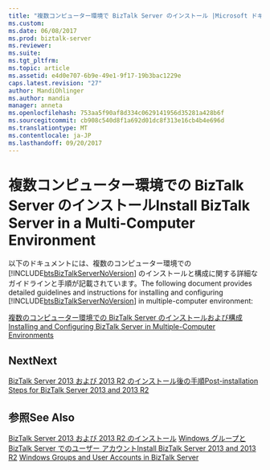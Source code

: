 ```yaml
---
title: "複数コンピューター環境で BizTalk Server のインストール |Microsoft ドキュメント"
ms.custom: 
ms.date: 06/08/2017
ms.prod: biztalk-server
ms.reviewer: 
ms.suite: 
ms.tgt_pltfrm: 
ms.topic: article
ms.assetid: e4d0e707-6b9e-49e1-9f17-19b3bac1229e
caps.latest.revision: "27"
author: MandiOhlinger
ms.author: mandia
manager: anneta
ms.openlocfilehash: 753aa5f90af8d334c0629141956d35281a428b6f
ms.sourcegitcommit: cb908c540d8f1a692d01dc8f313e16cb4b4e696d
ms.translationtype: MT
ms.contentlocale: ja-JP
ms.lasthandoff: 09/20/2017
---
```

# <a name="install-biztalk-server-in-a-multi-computer-environment"></a><span data-ttu-id="efacb-102">複数コンピューター環境での BizTalk Server のインストール</span><span class="sxs-lookup"><span data-stu-id="efacb-102">Install BizTalk Server in a Multi-Computer Environment</span></span>
<span data-ttu-id="efacb-103">以下のドキュメントには、複数のコンピューター環境での [!INCLUDE[btsBizTalkServerNoVersion](../includes/btsbiztalkservernoversion-md.md)] のインストールと構成に関する詳細なガイドラインと手順が記載されています。</span><span class="sxs-lookup"><span data-stu-id="efacb-103">The following document provides detailed guidelines and instructions for installing and configuring [!INCLUDE[btsBizTalkServerNoVersion](../includes/btsbiztalkservernoversion-md.md)] in multiple-computer environment:</span></span>  
  
 [<span data-ttu-id="efacb-104">複数のコンピューター環境での BizTalk Server のインストールおよび構成</span><span class="sxs-lookup"><span data-stu-id="efacb-104">Installing and Configuring BizTalk Server in Multiple-Computer Environments</span></span>](http://go.microsoft.com/fwlink/?LinkId=393979)  
  
## <a name="next"></a><span data-ttu-id="efacb-105">Next</span><span class="sxs-lookup"><span data-stu-id="efacb-105">Next</span></span>  
 [<span data-ttu-id="efacb-106">BizTalk Server 2013 および 2013 R2 のインストール後の手順</span><span class="sxs-lookup"><span data-stu-id="efacb-106">Post-installation Steps for BizTalk Server 2013 and 2013 R2</span></span>](../install-and-config-guides/post-installation-steps-for-biztalk-server-2013-and-2013-r2.md)  
  
## <a name="see-also"></a><span data-ttu-id="efacb-107">参照</span><span class="sxs-lookup"><span data-stu-id="efacb-107">See Also</span></span>  
 <span data-ttu-id="efacb-108">[BizTalk Server 2013 および 2013 R2 のインストール](../install-and-config-guides/install-biztalk-server-2013-and-2013-r2.md) [Windows グループと BizTalk Server でのユーザー アカウント](../core/windows-groups-and-user-accounts-in-biztalk-server.md)</span><span class="sxs-lookup"><span data-stu-id="efacb-108">[Install BizTalk Server 2013 and 2013 R2](../install-and-config-guides/install-biztalk-server-2013-and-2013-r2.md) [Windows Groups and User Accounts in BizTalk Server](../core/windows-groups-and-user-accounts-in-biztalk-server.md)</span></span>